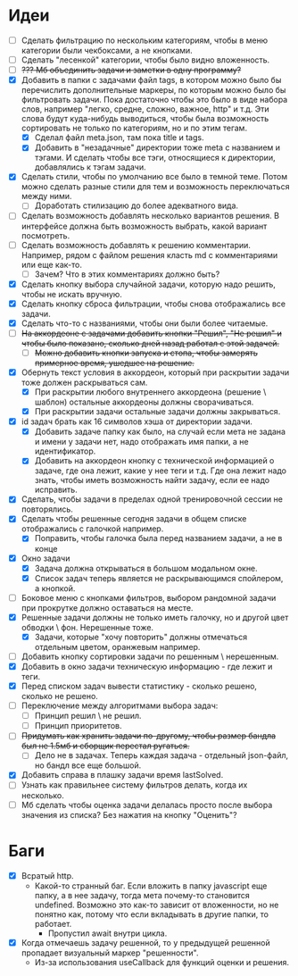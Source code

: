 # Идеи

- [ ] Сделать фильтрацию по нескольким категориям, чтобы в меню категории были чекбоксами, а не кнопками.
- [ ] Сделать "лесенкой" категории, чтобы было видно вложенность.
- [ ] ~~??? Мб объединить задачи и заметки в одну программу?~~
- [x] Добавить в папки с задачами файл tags, в котором можно было бы перечислить дополнительные маркеры, по которым можно было бы фильтровать задачи. Пока достаточно чтобы это было в виде набора слов, например "легко, средне, сложно, важное, http" и т.д. Эти слова будут куда-нибудь выводиться, чтобы была возможность сортировать не только по категориям, но и по этим тегам.
  - [x] Сделал файл meta.json, там пока title и tags.
  - [x] Добавить в "незадачные" директории тоже meta с названием и тэгами. И сделать чтобы все тэги, относящиеся к директории, добавлялись к тэгам задачи.
- [x] Сделать стили, чтобы по умолчанию все было в темной теме. Потом можно сделать разные стили для тем и возможность переключаться между ними.
  - [ ] Доработать стилизацию до более адекватного вида.
- [ ] Сделать возможность добавлять несколько вариантов решения. В интерфейсе должна быть возможность выбрать, какой вариант посмотреть.
- [ ] Сделать возможность добавлять к решению комментарии. Например, рядом с файлом решения класть md с комментариями или еще как-то.
  - [ ] Зачем? Что в этих комментариях должно быть?
- [x] Сделать кнопку выбора случайной задачи, которую надо решить, чтобы не искать вручную.
- [x] Сделать кнопку сброса фильтрации, чтобы снова отображались все задачи.
- [x] Сделать что-то с названиями, чтобы они были более читаемые.
- [ ] ~~На аккордеоне с задачами добавить кнопки "Решил", "Не решил" и чтобы было показано, сколько дней назад работал с этой задачей.~~
  - [ ] ~~Можно добавить кнопки запуска и стопа, чтобы замерять примерное время, ушедшее на решение.~~
- [x] Обернуть текст условия в аккордеон, который при раскрытии задачи тоже должен раскрываться сам.
  - [x] При раскрытии любого внутреннего аккордеона (решение \ шаблон) остальные аккордеоны должны сворачиваться.
  - [x] При раскрытии задачи остальные задачи должны закрываться.
- [x] id задач брать как 16 символов хэша от директории задачи.
  - [x] Добавить задаче папку как было, на случай если мета не задана и имени у задачи нет, надо отображать имя папки, а не идентификатор. 
  - [x] Добавить на аккордеон кнопку с технической информацией о задаче, где она лежит, какие у нее теги и т.д. Где она лежит надо знать, чтобы иметь возможность найти задачу, если ее надо исправить.
- [x] Сделать, чтобы задачи в пределах одной тренировочной сессии не повторялись.
- [x] Сделать чтобы решенные сегодня задачи в общем списке отображались с галочкой например.
  - [x] Поправить, чтобы галочка была перед названием задачи, а не в конце
- [x] Окно задачи
  - [x] Задача должна открываться в большом модальном окне.
  - [x] Список задач теперь является не раскрывающимся спойлером, а кнопкой.
- [ ] Боковое меню с кнопками фильтров, выбором рандомной задачи при прокрутке должно оставаться на месте.
- [x] Решенные задачи должны не только иметь галочку, но и другой цвет обводки \ фон. Нерешенные тоже.
  - [x] Задачи, которые "хочу повторить" должны отмечаться отдельным цветом, оранжевым например.
- [ ] Добавить кнопку сортировки задачи по решенным \ нерешенным.
- [x] Добавить в окно задачи техническую информацию - где лежит и теги.
- [x] Перед списком задач вывести статистику - сколько решено, сколько не решено.
- [ ] Переключение между алгоритмами выбора задач:
  - [ ] Принцип решил \ не решил.
  - [ ] Принцип приоритетов.
- [ ] ~~Придумать как хранить задачи по-другому, чтобы размер бандла был не 1.5мб и сборщик перестал ругаться.~~
  - [ ] Дело не в задачах. Теперь каждая задача - отдельный json-файл, но бандл все еще большой.
- [x] Добавить справа в плашку задачи время lastSolved.
- [ ] Узнать как правильнее систему фильтров делать, когда их несколько.
- [ ] Мб сделать чтобы оценка задачи делалась просто после выбора значения из списка? Без нажатия на кнопку "Оценить"?

# Баги

- [x] Всратый http.
  * Какой-то странный баг. Если вложить в папку javascript еще папку, а в нее задачу, тогда мета почему-то становится undefined. Возможно это как-то зависит от вложенности, но не понятно как, потому что если вкладывать в другие папки, то работает.
    * Пропустил await внутри цикла.
- [x] Когда отмечаешь задачу решенной, то у предыдущей решенной пропадает визуальный маркер "решенности".
  * Из-за использования useCallback для функций оценки и решения.
